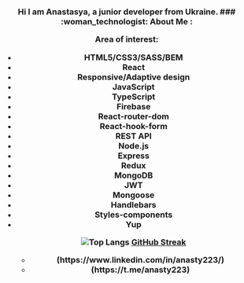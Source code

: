 <h3 align="center">Hi I am Anastasya, a junior developer from Ukraine.   
### :woman_technologist: About Me :

Area of interest:
    <ul> 
  <li> HTML5/CSS3/SASS/BEM                     
   <li> React
     <li>Responsive/Adaptive design
       <li>JavaScript
         <li>TypeScript
           <li>Firebase
    <li>React-router-dom
      <li>React-hook-form
        <li>REST API
          <li>Node.js
            <li>Express
              <li>Redux
    <li>MongoDB
      <li>JWT
        <li>Mongoose
          <li>Handlebars
            <li>Styles-components
              <li>Yup


 

  ![Top Langs](https://github-readme-stats.vercel.app/api/top-langs/?username=anasty223&layout=compact)
[GitHub Streak](https://github-readme-streak-stats.herokuapp.com/?user=anasty223)

<ul>
  <li>(https://www.linkedin.com/in/anasty223/)
 <li>(https://t.me/anasty223)
